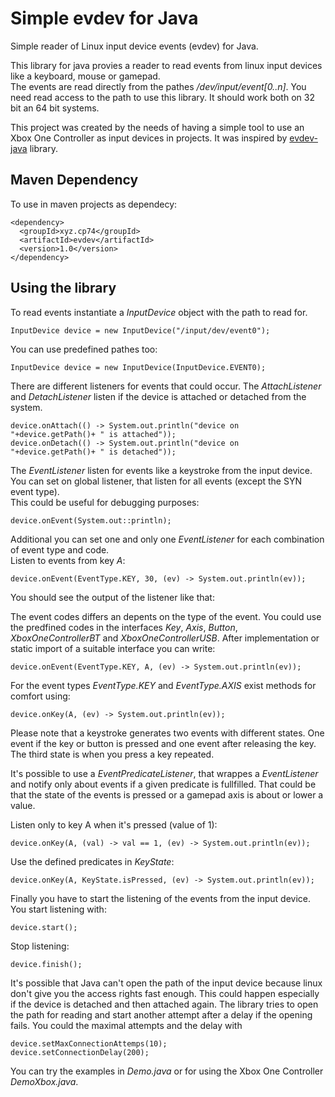 # Simple evdev for Java

Simple reader of Linux input device events (evdev) for Java.

This library for java provies a reader to read events from linux input devices like a keyboard, mouse or gamepad.  
The events are read directly from the pathes */dev/input/event[0..n]*. You need read access to the path to use this library. It should work both on 32 bit an 64 bit systems.

This project was created by the needs of having a simple tool to use an Xbox One Controller as input devices in projects. It was inspired by [evdev-java](https://github.com/progman32/evdev-java) library.

## Maven Dependency

To use in maven projects as dependecy:

	<dependency>
	  <groupId>xyz.cp74</groupId>
	  <artifactId>evdev</artifactId>
	  <version>1.0</version>
	</dependency>

## Using the library

To read events instantiate a *InputDevice* object with the path to read for. 

	InputDevice device = new InputDevice("/input/dev/event0");
	
You can use predefined pathes too:

	InputDevice device = new InputDevice(InputDevice.EVENT0);

There are different listeners for events that could occur.
The *AttachListener* and *DetachListener* listen if the device is attached or detached from the system. 

	device.onAttach(() -> System.out.println("device on "+device.getPath()+ " is attached"));
	device.onDetach(() -> System.out.println("device on "+device.getPath()+ " is detached"));

The *EventListener* listen for events like a keystroke from the input device.
You can set on global listener, that listen for all events (except the SYN event type).  
This could be useful for debugging purposes:

	device.onEvent(System.out::println);

Additional you can set one and only one *EventListener* for each combination of event type and code.  
Listen to events from key *A*:

	device.onEvent(EventType.KEY, 30, (ev) -> System.out.println(ev));
	
You should see the output of the listener like that:


The event codes differs an depents on the type of the event. You could use the predfined codes in the interfaces *Key*, *Axis*, *Button*, *XboxOneControllerBT* and *XboxOneControllerUSB*. After implementation or static import of a suitable interface you can write:

	device.onEvent(EventType.KEY, A, (ev) -> System.out.println(ev));

For the event types *EventType.KEY* and *EventType.AXIS* exist methods for comfort using:

	device.onKey(A, (ev) -> System.out.println(ev));

Please note that a keystroke generates two events with different states. One event if the key or button is pressed and one event after releasing the key. The third state is when you press a key repeated.

It's possible to use a *EventPredicateListener*, that wrappes a *EventListener* and notify only about events if a given predicate is fullfilled. That could be that the state of the events is pressed or a gamepad axis is about or lower a value. 

Listen only to key A when it's pressed (value of 1):

	device.onKey(A, (val) -> val == 1, (ev) -> System.out.println(ev));

Use the defined predicates in *KeyState*:

	device.onKey(A, KeyState.isPressed, (ev) -> System.out.println(ev));
	
Finally you have to start the listening of the events from the input device.  
You start listening with:

	device.start();
	
Stop listening:

	device.finish();
	
It's possible that Java can't open the path of the input device because linux don't give you the access rights fast enough. This could happen especially if the device is detached and then attached again.
The library tries to open the path for reading and start another attempt after a delay if the opening fails. You could the maximal attempts and the delay with 

	device.setMaxConnectionAttemps(10);
	device.setConnectionDelay(200);
	
You can try the examples in *Demo.java* or for using the Xbox One Controller *DemoXbox.java*.




	
	